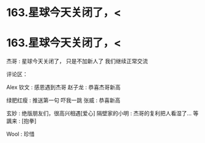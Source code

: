 # 163.星球今天关闭了，<

# 163.星球今天关闭了，<

杰哥 : 星球今天关闭了， 只是不加新人了 我们继续正常交流

评论区：

Alex 钦文 : 感恩遇到杰哥 赵子龙 : 恭喜杰哥新高

绿肥红瘦 : 推送第一句 吓我一跳 张威 : 恭喜新高

玄妙 : 绝版朋友们，很高兴相遇[爱心] 隔壁家的小明 : 杰哥的复利把人看湿了… 等諷来 : [抱拳]

Wool : 珍惜